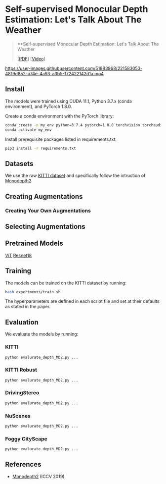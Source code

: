 # Self-supervised Monocular Depth Estimation: Let's Talk About The Weather


 >**Self-supervised Monocular Depth Estimation: Let's Talk About The Weather
 >
 >[[PDF](LINK)] [[Video](LINK)]



https://user-images.githubusercontent.com/51883968/221583053-4819d852-a74e-4a93-a3b5-172422142d1a.mp4


## Install

The models were trained using CUDA 11.1, Python 3.7.x (conda environment), and PyTorch 1.8.0.

Create a conda environment with the PyTorch library:

```bash
conda create -n my_env python=3.7.4 pytorch=1.8.0 torchvision torchaudio cudatoolkit=11.1 -c pytorch -c nvidia
conda activate my_env
```

Install prerequisite packages listed in requirements.txt:

```bash
pip3 install -r requirements.txt
```

## Datasets

We use the raw [KITTI dataset](http://www.cvlibs.net/download.php?file=raw_data_downloader.zip) and specifically follow the intruction of [Monodepth2](https://github.com/nianticlabs/monodepth2)

## Creating Augmentations


### Creating Your Own Augmentations


## Selecting Augmentations


## Pretrained Models

[ViT](https://drive.google.com/drive/folders/1xY7n3kNhpoy1VM4ohmHYN1Oc_SVWwAWY?usp=sharing)
[Resnet18](https://drive.google.com/drive/folders/1xY7n3kNhpoy1VM4ohmHYN1Oc_SVWwAWY?usp=sharing)

## Training

The models can be trained on the KITTI dataset by running: 

```bash
bash experiments/train.sh
```

The hyperparameters are defined in each script file and set at their defaults as stated in the paper.


## Evaluation
We evaluate the models by running:


### KITTI 

```bash
python evalurate_depth_MD2.py ...
```

### KITTI Robust

```bash
python evalurate_depth_MD2.py ...
```

### DrivingStereo 

```bash
python evalurate_depth_MD2.py ...
```

### NuScenes 

```bash
python evalurate_depth_MD2.py ...
```

### Foggy CityScape 

```bash
python evalurate_depth_MD2.py ...
```


## References

* [Monodepth2](https://github.com/nianticlabs/monodepth2) (ICCV 2019)



